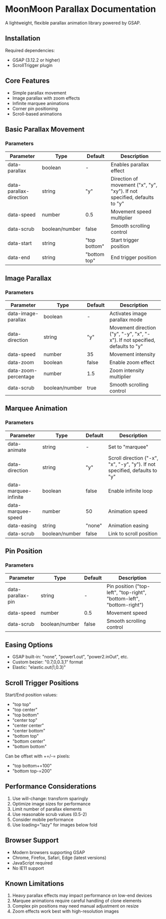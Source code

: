 # MoonMoon Parallax Documentation

A lightweight, flexible parallax animation library powered by GSAP.

## Installation

Required dependencies:
- GSAP (3.12.2 or higher)
- ScrollTrigger plugin

## Core Features

- Simple parallax movement
- Image parallax with zoom effects 
- Infinite marquee animations
- Corner pin positioning
- Scroll-based animations

## Basic Parallax Movement

### Parameters

| Parameter | Type | Default | Description |
|-----------|------|---------|-------------|
| data-parallax | boolean | - | Enables parallax effect |
| data-parallax-direction | string | "y" | Direction of movement ("x", "y", "xy"). If not specified, defaults to "y" |
| data-speed | number | 0.5 | Movement speed multiplier |
| data-scrub | boolean/number | false | Smooth scrolling control |
| data-start | string | "top bottom" | Start trigger position |
| data-end | string | "bottom top" | End trigger position |

## Image Parallax

### Parameters

| Parameter | Type | Default | Description |
|-----------|------|---------|-------------|
| data-image-parallax | boolean | - | Activates image parallax mode |
| data-direction | string | "y" | Movement direction ("y", "-y", "x", "-x"). If not specified, defaults to "y" |
| data-speed | number | 35 | Movement intensity |
| data-zoom | boolean | false | Enable zoom effect |
| data-zoom-percentage | number | 1.5 | Zoom intensity multiplier |
| data-scrub | boolean/number | true | Smooth scrolling control |

## Marquee Animation

### Parameters

| Parameter | Type | Default | Description |
|-----------|------|---------|-------------|
| data-animate | string | - | Set to "marquee" |
| data-direction | string | "y" | Scroll direction ("-x", "x", "-y", "y"). If not specified, defaults to "y" |
| data-marquee-infinite | boolean | false | Enable infinite loop |
| data-marquee-speed | number | 50 | Animation speed |
| data-easing | string | "none" | Animation easing |
| data-scrub | boolean/number | false | Link to scroll position |

## Pin Position

### Parameters

| Parameter | Type | Default | Description |
|-----------|------|---------|-------------|
| data-parallax-pin | string | - | Pin position ("top-left", "top-right", "bottom-left", "bottom-right") |
| data-speed | number | 0.5 | Movement speed |
| data-scrub | boolean/number | false | Smooth scrolling control |

## Easing Options

- GSAP built-in: "none", "power1.out", "power2.inOut", etc.
- Custom bezier: "0.7,0,0.3,1" format
- Elastic: "elastic.out(1,0.3)"

## Scroll Trigger Positions

Start/End position values:
- "top top"
- "top center" 
- "top bottom"
- "center top"
- "center center"
- "center bottom" 
- "bottom top"
- "bottom center"
- "bottom bottom"

Can be offset with +=/-= pixels:
- "top bottom+=100"
- "bottom top-=200"

## Performance Considerations

1. Use will-change: transform sparingly
2. Optimize image sizes for performance
3. Limit number of parallax elements
4. Use reasonable scrub values (0.5-2)
5. Consider mobile performance
6. Use loading="lazy" for images below fold

## Browser Support

- Modern browsers supporting GSAP
- Chrome, Firefox, Safari, Edge (latest versions)
- JavaScript required
- No IE11 support

## Known Limitations

1. Heavy parallax effects may impact performance on low-end devices
2. Marquee animations require careful handling of clone elements
3. Complex pin positions may need manual adjustment on resize
4. Zoom effects work best with high-resolution images 